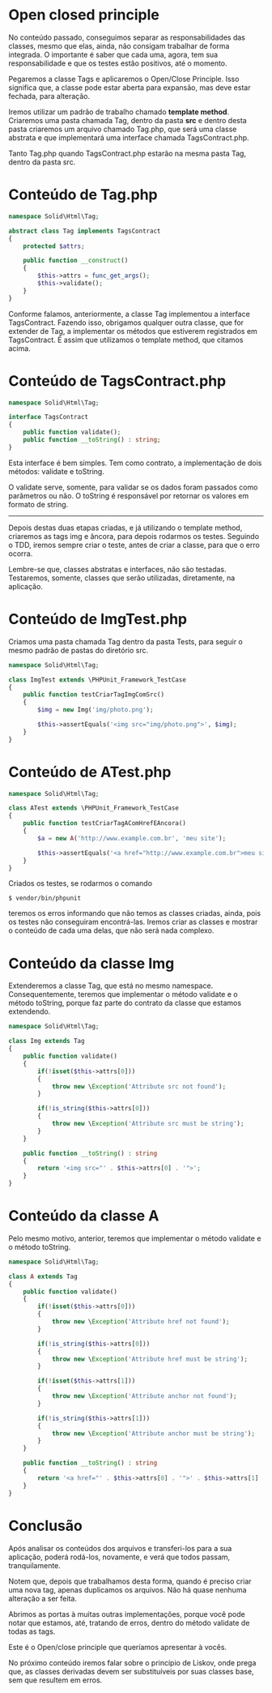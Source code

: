 # Open closed principle

No conteúdo passado, conseguimos separar as responsabilidades das classes, mesmo que elas, ainda, não consigam trabalhar de forma integrada. O importante é saber que cada uma, agora, tem sua responsabilidade e que os testes estão positivos, até o momento.

Pegaremos a classe Tags e aplicaremos o Open/Close Principle. Isso significa que, a classe pode estar aberta para expansão, mas deve estar fechada, para alteração.

Iremos utilizar um padrão de trabalho chamado **template method**. 
Criaremos uma pasta chamada Tag, dentro da pasta **src** e dentro desta pasta criaremos um arquivo chamado Tag.php, que será uma classe abstrata e que implementará uma interface chamada TagsContract.php.

Tanto Tag.php quando TagsContract.php estarão na mesma pasta Tag, dentro da pasta src.

# Conteúdo de Tag.php

```php
namespace Solid\Html\Tag;

abstract class Tag implements TagsContract
{
    protected $attrs;

    public function __construct()
    {
        $this->attrs = func_get_args();
        $this->validate();
    }
}
```

Conforme falamos, anteriormente, a classe Tag implementou a interface TagsContract. Fazendo isso, obrigamos qualquer outra classe, que for extender de Tag, a implementar os métodos que estiverem registrados em TagsContract. 
É assim que utilizamos o template method, que citamos acima.

# Conteúdo de TagsContract.php

```php
namespace Solid\Html\Tag;

interface TagsContract
{
    public function validate();
    public function __toString() : string;
}
```

Esta interface é bem simples. Tem como contrato, a implementação de dois métodos: validate e toString.

O validate serve, somente, para validar se os dados foram passados como parâmetros ou não. O toString é responsável por retornar os valores em formato de string.

***

Depois destas duas etapas criadas, e já utilizando o template method, criaremos as tags img e âncora, para depois rodarmos os testes. 
Seguindo o TDD, iremos sempre criar o teste, antes de criar a classe, para que o erro ocorra.

Lembre-se que, classes abstratas e interfaces, não são testadas. Testaremos, somente, classes que serão utilizadas, diretamente, na aplicação.

# Conteúdo de ImgTest.php

Criamos uma pasta chamada Tag dentro da pasta Tests, para seguir o mesmo padrão de pastas do diretório src.

```php
namespace Solid\Html\Tag;

class ImgTest extends \PHPUnit_Framework_TestCase
{
    public function testCriarTagImgComSrc()
    {
        $img = new Img('img/photo.png');

        $this->assertEquals('<img src="img/photo.png">', $img);
    }
}
```

# Conteúdo de ATest.php

```php
namespace Solid\Html\Tag;

class ATest extends \PHPUnit_Framework_TestCase
{
    public function testCriarTagAComHrefEAncora()
    {
        $a = new A('http://www.example.com.br', 'meu site');

        $this->assertEquals('<a href="http://www.example.com.br">meu site</a>', $a);
    }
}
```

Criados os testes, se rodarmos o comando

`$ vendor/bin/phpunit` 

teremos os erros informando que não temos as classes criadas, ainda, pois os testes não conseguiram encontrá-las. 
Iremos criar as classes e mostrar o conteúdo de cada uma delas, que não será nada complexo.

# Conteúdo da classe Img

Extenderemos a classe Tag, que está no mesmo namespace. Consequentemente, teremos que implementar o método validate e o método toString, porque faz parte do contrato da classe que estamos extendendo.

```php
namespace Solid\Html\Tag;

class Img extends Tag
{
    public function validate()
    {
        if(!isset($this->attrs[0]))
        {
            throw new \Exception('Attribute src not found');
        }

        if(!is_string($this->attrs[0]))
        {
            throw new \Exception('Attribute src must be string');
        }
    }

    public function __toString() : string
    {
        return '<img src="' . $this->attrs[0] . '">';
    }
}
```

# Conteúdo da classe A

Pelo mesmo motivo, anterior, teremos que implementar o método validate e o método toString.

```php
namespace Solid\Html\Tag;

class A extends Tag
{
    public function validate()
    {
        if(!isset($this->attrs[0]))
        {
            throw new \Exception('Attribute href not found');
        }

        if(!is_string($this->attrs[0]))
        {
            throw new \Exception('Attribute href must be string');
        }

        if(!isset($this->attrs[1]))
        {
            throw new \Exception('Attribute anchor not found');
        }

        if(!is_string($this->attrs[1]))
        {
            throw new \Exception('Attribute anchor must be string');
        }
    }

    public function __toString() : string
    {
        return '<a href="' . $this->attrs[0] . '">' . $this->attrs[1] . '</a>';
    }
}
```

# Conclusão

Após analisar os conteúdos dos arquivos e transferi-los para a sua aplicação, poderá rodá-los, novamente, e verá que todos passam, tranquilamente.

Notem que, depois que trabalhamos desta forma, quando é preciso criar uma nova tag, apenas duplicamos os arquivos. Não há quase nenhuma alteração a ser feita. 

Abrimos as portas à muitas outras implementações, porque você pode notar que estamos, até, tratando de erros, dentro do método validate de todas as tags.

Este é o Open/close principle que queríamos apresentar à vocês.

No próximo conteúdo iremos falar sobre o princípio de Liskov, onde prega que, as classes derivadas devem ser substituíveis por suas classes base, sem que resultem em erros.